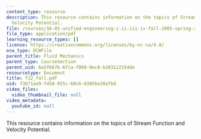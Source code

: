 ```yaml
---
content_type: resource
description: This resource contains information on the topics of Stream Function and
  Velocity Potential.
file: /courses/16-01-unified-engineering-i-ii-iii-iv-fall-2005-spring-2006/f3b71ae9f458955c60c66305be20afbd_f12_fall.pdf
file_type: application/pdf
learning_resource_types: []
license: https://creativecommons.org/licenses/by-nc-sa/4.0/
ocw_type: OCWFile
parent_title: Fluid Mechanics
parent_type: CourseSection
parent_uid: 6a5f667b-6fca-f068-0ec8-b203122154de
resourcetype: Document
title: f12_fall.pdf
uid: f3b71ae9-f458-955c-60c6-6305be20afbd
video_files:
  video_thumbnail_file: null
video_metadata:
  youtube_id: null
---
```

This resource contains information on the topics of Stream Function and Velocity Potential.